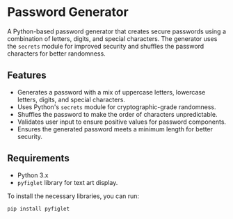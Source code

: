 # Password Generator

A Python-based password generator that creates secure passwords using a combination of letters, digits, and special characters. The generator uses the `secrets` module for improved security and shuffles the password characters for better randomness.

## Features

- Generates a password with a mix of uppercase letters, lowercase letters, digits, and special characters.
- Uses Python's `secrets` module for cryptographic-grade randomness.
- Shuffles the password to make the order of characters unpredictable.
- Validates user input to ensure positive values for password components.
- Ensures the generated password meets a minimum length for better security.

## Requirements

- Python 3.x
- `pyfiglet` library for text art display.

To install the necessary libraries, you can run:

```bash
pip install pyfiglet
